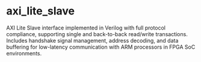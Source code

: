 # axi_lite_slave
AXI Lite Slave interface implemented in Verilog with full protocol compliance, supporting single and back-to-back read/write transactions. Includes handshake signal management, address decoding, and data buffering for low-latency communication with ARM processors in FPGA SoC environments.

